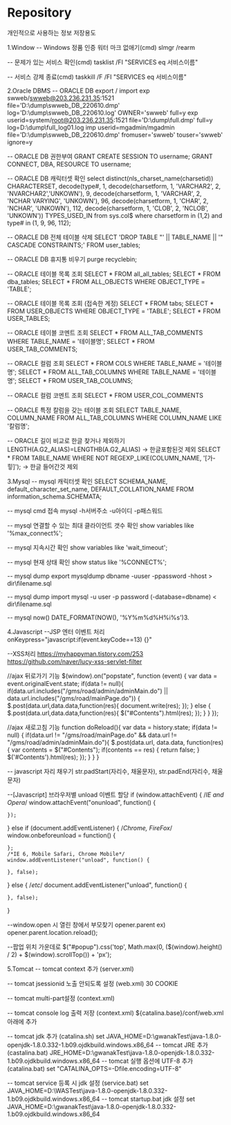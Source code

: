 # Repository
개인적으로 사용하는 정보 저장용도


1.Window
-- Windows 정품 인증 워터 마크 없애기(cmd)
slmgr /rearm

-- 문제가 있는 서비스 확인(cmd)
tasklist /FI "SERVICES eq 서비스이름"

-- 서비스 강제 종료(cmd)
taskkill /F /FI "SERVICES eq 서비스이름"



2.Oracle DBMS
-- ORACLE DB export / import
exp swweb/swweb@203.236.231.35:1521 file='D:\dump\swweb_DB_220610.dmp' log='D:\dump\swweb_DB_220610.log' OWNER='swweb' full=y
exp userid=system/root@203.236.231.35:1521 file='D:\dump\full.dmp' full=y log=D:\dump\full_log01.log
imp userid=mgadmin/mgadmin file='D:\dump\swweb_DB_220610.dmp' fromuser='swweb' touser='swweb' ignore=y

-- ORACLE DB 권한부여
GRANT CREATE SESSION TO username;
GRANT CONNECT, DBA, RESOURCE TO username; 

-- ORACLE DB 캐릭터셋 확인
select distinct(nls_charset_name(charsetid)) CHARACTERSET,
           decode(type#, 1, decode(charsetform, 1, 'VARCHAR2', 2, 'NVARCHAR2','UNKOWN'),
                         9, decode(charsetform, 1, 'VARCHAR', 2, 'NCHAR VARYING', 'UNKOWN'),
                        96, decode(charsetform, 1, 'CHAR', 2, 'NCHAR', 'UNKOWN'),
                       112, decode(charsetform, 1, 'CLOB', 2, 'NCLOB', 'UNKOWN')) TYPES_USED_IN
       from sys.col$ where charsetform in (1,2) and type# in (1, 9, 96, 112);
	   
	   
-- ORACLE DB 전체 테이블 삭제
SELECT 'DROP TABLE "' || TABLE_NAME || '" CASCADE CONSTRAINTS;' FROM user_tables;

-- ORACLE DB 휴지통 비우기
purge recyclebin;

-- ORACLE 테이블 목록 조회
SELECT * FROM all_all_tables;
SELECT * FROM dba_tables;
SELECT * FROM ALL_OBJECTS WHERE OBJECT_TYPE = 'TABLE';

-- ORACLE 테이블 목록 조회 (접속한 계정)
SELECT * FROM tabs;
SELECT * FROM USER_OBJECTS WHERE OBJECT_TYPE = 'TABLE';
SELECT * FROM USER_TABLES;

-- ORACLE 테이블 코멘트 조회
SELECT * FROM ALL_TAB_COMMENTS WHERE TABLE_NAME = '테이블명';
SELECT * FROM USER_TAB_COMMENTS;

-- ORACLE 컬럼 조회
SELECT * FROM COLS WHERE TABLE_NAME = '테이블명';
SELECT * FROM ALL_TAB_COLUMNS WHERE TABLE_NAME = '테이블명';
SELECT * FROM USER_TAB_COLUMNS;

-- ORACLE 컬럼 코멘트 조회
SELECT * FROM USER_COL_COMMENTS

-- ORACLE 특정 칼럼을 갖는 테이블 조회
SELECT TABLE_NAME, COLUMN_NAME FROM ALL_TAB_COLUMNS WHERE COLUMN_NAME LIKE '칼럼명';

-- ORACLE 길이 비교로 한글 찾거나 제외하기
LENGTH(A.G2_ALIAS)=LENGTHB(A.G2_ALIAS) -> 한글포함된것 제외
SELECT * FROM TABLE_NAME WHERE NOT REGEXP_LIKE(COLUMN_NAME, '[가-힣]'); -> 한글 들어간것 제외


3.Mysql
-- mysql 캐릭터셋 확인
SELECT SCHEMA_NAME, default_character_set_name, DEFAULT_COLLATION_NAME FROM information_schema.SCHEMATA;

-- mysql cmd 접속
mysql -h서버주소 -u아이디 -p패스워드 

-- mysql 연결할 수 있는 최대 클라이언트 갯수 확인
show variables like '%max_connect%';

-- mysql 지속시간 확인
show variables like 'wait_timeout';

-- mysql 현재 상태 확인
show status like '%CONNECT%';

-- mysql dump export
mysqldump dbname -uuser -ppassword -hhost > dir\filename.sql

-- mysql dump import
mysql -u user -p password (-database=dbname) < dir\filename.sql

-- mysql now()
DATE_FORMAT(NOW(), '%Y%m%d%H%i%s')3.



4.Javascript
--JSP 엔터 이벤트 처리
onKeypress="javascript:if(event.keyCode==13) {}"

--XSS처리
https://myhappyman.tistory.com/253
https://github.com/naver/lucy-xss-servlet-filter

//ajax 뒤로가기 기능
$(window).on("popstate", function (event) {
	var data = event.originalEvent.state;
	if(data != null){
		if(data.url.includes("/gms/road/admin/adminMain.do") || data.url.includes("/gms/road/mainPage.do")) {
			$.post(data.url,data.data,function(res){
				document.write(res);
			});
		} else {
			$.post(data.url,data.data,function(res){
				$("#Contents").html(res);
			});
		}
	}
});

//ajax 새로고침 기능
function doReload(){
	var data = history.state;
	if(data != null) {
		if(data.url != "/gms/road/mainPage.do" && data.url != "/gms/road/admin/adminMain.do"){
			$.post(data.url, data.data, function(res){
				var contents = $("#Contents");
				if(contents == res) {
					return false;
				}
				$('#Contents').html(res);
			});
		}
	}
}

-- javascript 자리 채우기
str.padStart(자리수, 채울문자), str.padEnd(자리수, 채울문자)


--[Javascript] 브라우저별 unload 이벤트 할당
if (window.attachEvent) {
    /*IE and Opera*/
    window.attachEvent("onunload", function() {
	
    });
} else if (document.addEventListener) {
    /*Chrome, FireFox*/
    window.onbeforeunload = function() {
	
    };
    /*IE 6, Mobile Safari, Chrome Mobile*/
    window.addEventListener("unload", function() {
	
    }, false);
} else {
    /*etc*/
    document.addEventListener("unload", function() {
	
    }, false);
}

--window.open 시 열린 창에서 부모찾기
opener.parent
ex) opener.parent.location.reload();

--팝업 위치 가운데로
$("#popup").css('top', Math.max(0, ($(window).height() / 2) + $(window).scrollTop()) + 'px');



5.Tomcat
-- tomcat context 추가 (server.xml)
<Context path="/path" docBase="docBase" disableURLRewriting="true" reloadable="false/true"/>

-- tomcat jsessionid 노출 안되도록 설정 (web.xml)
<session-config>
	<session-timeout>30</session-timeout>
	<tracking-mode>COOKIE</tracking-mode>
</session-config>

-- tomcat multi-part설정 (context.xml)
<Context allowCasualMultipartParsing="true" path="/">
<Resources cachingAllowed="true" cacheMaxSize="100000" />

-- tomcat console log 출력 저장 (context.xml)
<WatchedResource>${catalina.base}/conf/web.xml</WatchedResource> 아래에
<Context swallowOutput="true"> 추가

-- tomcat jdk 추가 (catalina.sh)
set JAVA_HOME=D:\gwanakTest\java-1.8.0-openjdk-1.8.0.332-1.b09.ojdkbuild.windows.x86_64
-- tomcat JRE 추가 (castalina.bat)
JRE_HOME=D:\gwanakTest\java-1.8.0-openjdk-1.8.0.332-1.b09.ojdkbuild.windows.x86_64
-- tomcat 실행 옵션에 UTF-8 추가 (catalina.bat)
set "CATALINA_OPTS=-Dfile.encoding=UTF-8"

-- tomcat service 등록 시 jdk 설정 (service.bat)
set JAVA_HOME=D:\WASTest\java-1.8.0-openjdk-1.8.0.332-1.b09.ojdkbuild.windows.x86_64
-- tomcat startup.bat jdk 설정
set JAVA_HOME=D:\gwanakTest\java-1.8.0-openjdk-1.8.0.332-1.b09.ojdkbuild.windows.x86_64
